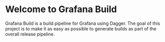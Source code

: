 # Welcome to Grafana Build

Grafana Build is a build pipeline for Grafana using Dagger.
The goal of this project is to make it as easy as possible to generate builds as part of the overall release pipeline.
